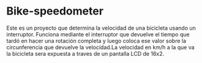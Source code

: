 # Bike-speedometer
Este es un proyecto que determina la velocidad de una bicicleta usando un interruptor. Funciona mediante el interruptor que devuelve el tiempo que tardó en hacer una rotación completa y luego coloca ese valor sobre la circunferencia que devuelve la velocidad.La velocidad en km/h a la que va la bicicleta sera expuesta a traves de un pantalla LCD de 16x2.
